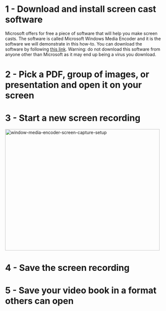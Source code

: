 
# 1 - Download and install screen cast software

Microsoft offers for free a piece of software that will help you make screen casts.
The software is called Microsoft Windows Media Encoder and it is the software we will demonstrate in this how-to.
You can download the software by following [this link](http://www.microsoft.com/en-us/download/details.aspx?id=17792).
Warning: do not download this software from anyone other than Microsoft as it may end up being a virus you download.

# 2 - Pick a PDF, group of images, or presentation and open it on your screen

# 3 - Start a new screen recording

<a href="http://www.flickr.com/photos/64516474@N05/8618511571/" title="window-media-encoder-screen-capture-setup by rjstatic, on Flickr"><img src="http://farm9.staticflickr.com/8253/8618511571_6f39b5e9fe.jpg" width="500" height="392" alt="window-media-encoder-screen-capture-setup"></a>

# 4 - Save the screen recording

# 5 - Save your video book in a format others can open